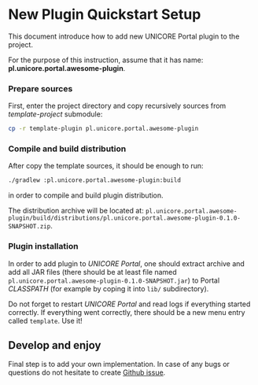 # New Plugin Quickstart Setup

This document introduce how to add new UNICORE Portal plugin to the project. 

For the purpose of this instruction, assume that it has name: **pl.unicore.portal.awesome-plugin**.


### Prepare sources

First, enter the project directory and copy recursively sources from *template-project* submodule:

```bash 
cp -r template-plugin pl.unicore.portal.awesome-plugin
```


### Compile and build distribution

After copy the template sources, it should be enough to run: 

```bash
./gradlew :pl.unicore.portal.awesome-plugin:build
```

in order to compile and build plugin distribution. 

The distribution archive will be located at:
`pl.unicore.portal.awesome-plugin/build/distributions/pl.unicore.portal.awesome-plugin-0.1.0-SNAPSHOT.zip`.


### Plugin installation

In order to add plugin to *UNICORE Portal*, one should extract archive and add all JAR files
(there should be at least file named `pl.unicore.portal.awesome-plugin-0.1.0-SNAPSHOT.jar`) 
to Portal *CLASSPATH* (for example by coping it into `lib/` subdirectory).

Do not forget to restart *UNICORE Portal* and read logs if everything started correctly. 
If everything went correctly, there should be a new menu entry called `template`. Use it!


## Develop and enjoy

Final step is to add your own implementation. In case of any bugs or questions do not hesitate 
to create [Github issue](https://github.com/unicore-life/unicore-portal-extensions/issues).
